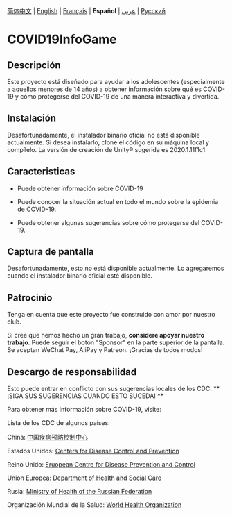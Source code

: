[简体中文](https://github.com/Hefei-No-1-Game-Club/COVID19InfoGame/blob/master/README_CN.md) | [English](https://github.com/Hefei-No-1-Game-Club/COVID19InfoGame/blob/master/README.md) | [Français](https://github.com/Hefei-No-1-Game-Club/COVID19InfoGame/blob/master/README_FR.md) | **Español** | [عربى](https://github.com/Hefei-No-1-Game-Club/COVID19InfoGame/blob/master/README_ARAB.md)
 | [Русский](https://github.com/Hefei-No-1-Game-Club/COVID19InfoGame/blob/master/README_RU.md)

# COVID19InfoGame

## Descripción

Este proyecto está diseñado para ayudar a los adolescentes (especialmente a aquellos menores de 14 años) a obtener información sobre qué es COVID-19 y cómo protegerse del COVID-19 de una manera interactiva y divertida.

## Instalación

Desafortunadamente, el instalador binario oficial no está disponible actualmente. Si desea instalarlo, clone el código en su máquina local y compílelo. La versión de creación de Unity®️ sugerida es 2020.1.11f1c1.

## Caracteristicas

- Puede obtener información sobre COVID-19

- Puede conocer la situación actual en todo el mundo sobre la epidemia de COVID-19.

- Puede obtener algunas sugerencias sobre cómo protegerse del COVID-19.

## Captura de pantalla

Desafortunadamente, esto no está disponible actualmente. Lo agregaremos cuando el instalador binario oficial esté disponible.

## Patrocinio

Tenga en cuenta que este proyecto fue construido con amor por nuestro club.

Si cree que hemos hecho un gran trabajo, **considere apoyar nuestro trabajo**. Puede seguir el botón "Sponsor" en la parte superior de la pantalla. Se aceptan WeChat Pay, AliPay y Patreon. ¡Gracias de todos modos!

## Descargo de responsabilidad
Esto puede entrar en conflicto con sus sugerencias locales de los CDC. ** ¡SIGA SUS SUGERENCIAS CUANDO ESTO SUCEDA! **

Para obtener más información sobre COVID-19, visite:

Lista de los CDC de algunos países:

China: [中国疾病预防控制中心](http://www.chinacdc.cn/)

Estados Unidos: [Centers for Disease Control and Prevention](https://www.cdc.gov/)

Reino Unido: [Eruopean Centre for Disease Prevention and Control](https://www.ecdc.europa.eu/)

Unión Europea: [Department of Health and Social Care](https://www.gov.uk/government/organisations/department-of-health-and-social-care)

Rusia: [Ministry of Health of the Russian Federation](https://minzdrav.gov.ru/)

Organización Mundial de la Salud: [World Health Organization](https://www.who.int/)
